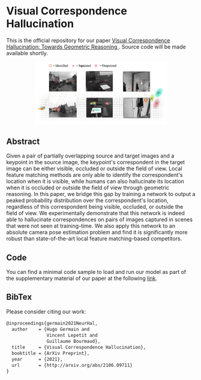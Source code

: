 # Visual Correspondence Hallucination

This is the official repository for our paper [Visual Correspondence Hallucination: Towards Geometric Reasoning ](http://arxiv.org/abs/2106.09711).
Source code will be made available shortly.

<p align="center">
  <a href="http://arxiv.org/abs/2106.09711"><img src="images/teaser.png" width="70%"/></a>
</p>

## Abstract

Given a pair of partially overlapping source and target images and a keypoint in the source image, the keypoint's correspondent in the target image can be either visible, occluded or outside the field of view. Local feature matching methods are only able to identify the correspondent's location when it is visible, while humans can also hallucinate its location when it is occluded or outside the field of view through geometric reasoning.  In this paper, we bridge this gap by training a network to output a peaked probability distribution over the correspondent's location, regardless of this correspondent being visible, occluded, or outside the field of view.  We experimentally demonstrate that this network is indeed able to hallucinate correspondences on pairs of images captured in scenes that were not seen at training-time.  We also apply this network to an absolute camera pose estimation problem and find it is significantly more robust than state-of-the-art local feature matching-based competitors.

## Code

You can find a minimal code sample to load and run our model as part of the supplementary material of our paper at the following
[link](https://openreview.net/attachment?id=jaLDP8Hp_gc&name=supplementary_material).

## BibTex

Please consider citing our work:

```
@inproceedings{germain2021NeurHal,
  author    = {Hugo Germain and
               Vincent Lepetit and
               Guillaume Bourmaud},
  title     = {Visual Correspondence Hallucination},
  booktitle = {ArXiv Preprint},
  year      = {2021},
  url       = {http://arxiv.org/abs/2106.09711}
}
```


